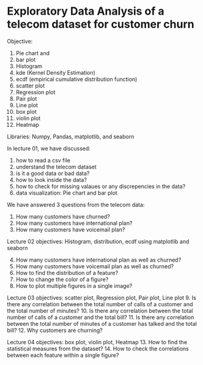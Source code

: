 # Exploratory Data Analysis of a telecom dataset for customer churn

Objective: 
1. Pie chart and 
2. bar plot
3. Histogram
4. kde (Kernel Density Estimation)
5. ecdf (empirical cumulative distribution function)
6. scatter plot
7. Regression plot
8. Pair plot
9. Line plot
10. box plot
11. violin plot
12. Heatmap

Libraries: Numpy, Pandas, matplotlib, and seaborn

In lecture 01, we have discussed:
1. how to read a csv file
2. understand the telecom dataset
3. is it a good data or bad data?
4. how to look inside the data?
5. how to check for missing valaues or any discrepencies in the data?
6. data visualization: Pie chart and bar plot

We have answered 3 questions from the telecom data:
1. How many customers have churned?
2. How many customers have international plan?
3. How many customers have voicemail plan?

Lecture 02 objectives:
Histogram, distribution, ecdf using matplotlib and seaborn

4. How many customers have international plan as well as churned?
5. How many customers have voicemail plan as well as churned?
6. How to find the distribution of a feature?
7. How to change the color of a figure?
8. How to plot multiple figures in a single image?

Lecture 03 objectives: scatter plot, Regression plot, Pair plot, Line plot
9. Is there any correlation between the total number of calls of a customer and the total number of minutes?
10. Is there any correlation between the total number of calls of a customer and the total bill?
11. Is there any correlation between the total number of minutes of a customer has talked and the total bill?
12. Why customers are churning?

Lecture 04 objectives: box plot, violin plot, Heatmap
13. How to find the statistical measures from the dataset?
14. How to check the correlations between each feature within a single figure?
